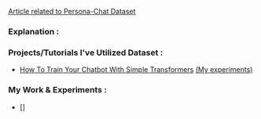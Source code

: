 [Article related to Persona-Chat Dataset](https://arxiv.org/abs/1801.07243)

### Explanation :



### Projects/Tutorials I've Utilized Dataset :
* [How To Train Your Chatbot With Simple Transformers](https://towardsdatascience.com/how-to-train-your-chatbot-with-simple-transformers-da25160859f4) [(My experiments)](https://www.kaggle.com/bauthantekmen/simple-transformers-chatbot)

### My Work & Experiments :
* []


